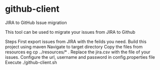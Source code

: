 # github-client

JIRA to GitHub Issue migration

This tool can be used to migrate your issues from JIRA to Github

Steps
First export issues from JIRA with the feilds you need.
Build this project using maven
Navigate to target directory
Copy the files from resources eg cp ../resources/* .
Replace the jira.csv with the file of your issues.
Configure the url, username and password in config.properties file
Execute ./github-client.sh 

